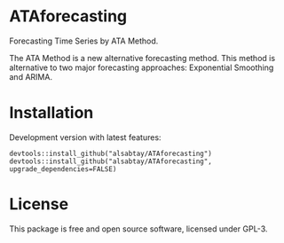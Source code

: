 # ATAforecasting
Forecasting Time Series by ATA Method.

The ATA Method is a new alternative forecasting method. This method is alternative to two major forecasting approaches: Exponential Smoothing and ARIMA.

# Installation
Development version with latest features:
```
devtools::install_github("alsabtay/ATAforecasting")
devtools::install_github("alsabtay/ATAforecasting", upgrade_dependencies=FALSE)

```
# License
This package is free and open source software, licensed under GPL-3.
